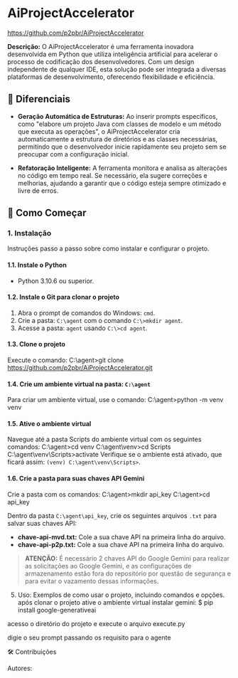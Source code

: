 # AiProjectAccelerator
https://github.com/p2pbr/AiProjectAccelerator


**Descrição:** O AiProjectAccelerator é uma ferramenta inovadora desenvolvida em Python que utiliza inteligência artificial para acelerar o processo de codificação dos desenvolvedores. Com um design independente de qualquer IDE, esta solução pode ser integrada a diversas plataformas de desenvolvimento, oferecendo flexibilidade e eficiência.

## 🌟 Diferenciais

- **Geração Automática de Estruturas:** Ao inserir prompts específicos, como "elabore um projeto Java com classes de modelo e um método que executa as operações", o AiProjectAccelerator cria automaticamente a estrutura de diretórios e as classes necessárias, permitindo que o desenvolvedor inicie rapidamente seu projeto sem se preocupar com a configuração inicial.

- **Refatoração Inteligente:** A ferramenta monitora e analisa as alterações no código em tempo real. Se necessário, ela sugere correções e melhorias, ajudando a garantir que o código esteja sempre otimizado e livre de erros.

## 🚀 Como Começar

### 1. Instalação

Instruções passo a passo sobre como instalar e configurar o projeto.

#### 1.1. Instale o Python

- Python 3.10.6 ou superior.

#### 1.2. Instale o Git para clonar o projeto

1. Abra o prompt de comandos do Windows: `cmd`.
2. Crie a pasta: `C:\agent` com o comando `C:\>mkdir agent`.
3. Acesse a pasta: `agent` usando `C:\>cd agent`.

#### 1.3. Clone o projeto

Execute o comando:
C:\agent>git clone https://github.com/p2pbr/AiProjectAccelerator.git

#### 1.4. Crie um ambiente virtual na pasta: `C:\agent`

Para criar um ambiente virtual, use o comando:
C:\agent>python -m venv venv

#### 1.5. Ative o ambiente virtual

Navegue até a pasta Scripts do ambiente virtual com os seguintes comandos:
C:\agent>cd venv
C:\agent\venv>cd Scripts
C:\agent\venv\Scripts>activate
Verifique se o ambiente está ativado, que ficará assim: `(venv) C:\agent\venv\Scripts>`.

#### 1.6. Crie a pasta para suas chaves API Gemini

Crie a pasta com os comandos:
C:\agent>mkdir api_key
C:\agent>cd api_key

Dentro da pasta `C:\agent\api_key`, crie os seguintes arquivos `.txt` para salvar suas chaves API:

- **chave-api-mvd.txt:** Cole a sua chave API na primeira linha do arquivo.
- **chave-api-p2p.txt:** Cole a sua chave API na primeira linha do arquivo.

> **ATENÇÃO:** É necessário 2 chaves API do Google Gemini para realizar as solicitações ao Google Gemini, e as configurações de armazenamento estão fora do repositório por questão de segurança e para evitar o vazamento dessas informações.

5. Uso: Exemplos de como usar o projeto, incluindo comandos e opções. 
após clonar o projeto 
ative o ambiente virtual
instalar gemini: $ pip install google-generativeai

acesso o diretório do projeto e execute o arquivo execute.py

digie o seu prompt passando os requisito para o agente


🛠️ Contribuições

Autores:
